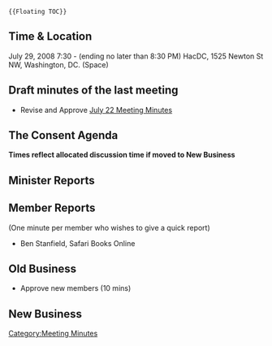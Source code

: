 ```{=mediawiki}
{{Floating TOC}}
```
## Time & Location

July 29, 2008 7:30 - (ending no later than 8:30 PM) HacDC, 1525 Newton
St NW, Washington, DC. (Space)

## Draft minutes of the last meeting

-   Revise and Approve [ July 22 Meeting
    Minutes](Regular_Member_Meeting_Minutes_2008_07_22)

## The Consent Agenda

**Times reflect allocated discussion time if moved to New Business**

## Minister Reports

## Member Reports

(One minute per member who wishes to give a quick report)

-   Ben Stanfield, Safari Books Online

## Old Business

-   Approve new members (10 mins)

## New Business

[Category:Meeting Minutes](Category:Meeting_Minutes)
